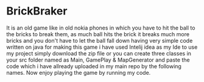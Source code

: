# BrickBraker
It is an old game like in old nokia phones in which you have to hit the ball to the bricks to break them,
as much ball hits the brick it breaks much more bricks and you don't have to let the ball fall down
having very simple code written on java 
for making this game i have used Intelij idea as my Ide 
to use my project simply download the zip file 
or you can create three classes in your src folder named as Main, GamePlay & MapGenerator and paste the code which i have allready uploaded in my main repo by the following names.
Now enjoy playing the game by running my code.
